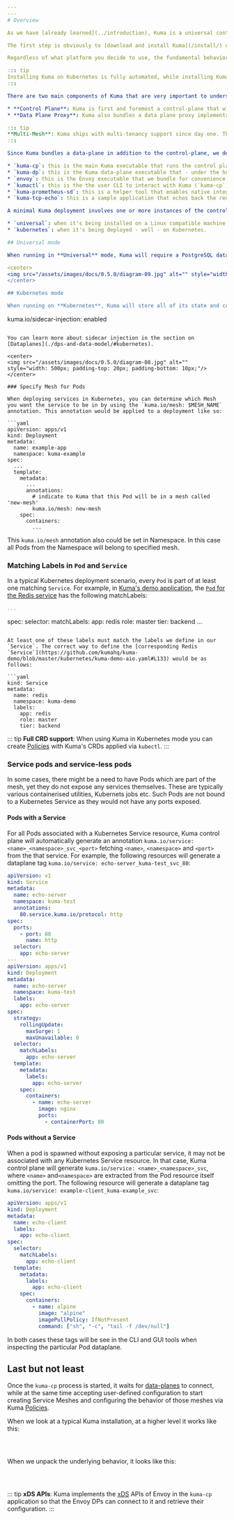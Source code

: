 ```yaml
---
---
# Overview

As we have [already learned](../introduction), Kuma is a universal control plane that can run across both modern environments like Kubernetes and more traditional VM-based ones.

The first step is obviously to [download and install Kuma](/install/) on the platform of your choice. Different distributions will present different installation instructions that follow the best practices for the platform you have selected.

Regardless of what platform you decide to use, the fundamental behavior of Kuma at runtime will not change across different distributions. These fundamentals are important to explore in order to understand what Kuma is and how it works.

::: tip
Installing Kuma on Kubernetes is fully automated, while installing Kuma on Linux requires the user to run the Kuma executables. Both ways are very simple, and can be explored from the [installation page](/install/).
:::

There are two main components of Kuma that are very important to understand:

* **Control Plane**: Kuma is first and foremost a control-plane that will accept user input (you are the user) in order to create and configure [Policies](../../policies/introduction) like [Service Meshes](../../policies/mesh), and in order to add services and configure their behavior within the Meshes you have created.
* **Data Plane Proxy**: Kuma also bundles a data plane proxy implementation based on top of [Envoy](https://www.envoyproxy.io/). An instance of the data plane proxy runs alongside every instance of our services (or on every Kubernetes Pod as a sidecar container). This instance processes both incoming and outgoing requests for the service.

::: tip
**Multi-Mesh**: Kuma ships with multi-tenancy support since day one. This means you can create and configure multiple isolated Service Meshes from **one** control-plane. By doing so we lower the complexity and the operational cost of supporting multiple meshes. [Explore Kuma's Policies](/policies).
:::

Since Kuma bundles a data-plane in addition to the control-plane, we decided to call the executables `kuma-cp` and `kuma-dp` to differentiate them. Let's take a look at all the executables that ship with Kuma:

* `kuma-cp`: this is the main Kuma executable that runs the control plane (CP).
* `kuma-dp`: this is the Kuma data-plane executable that - under the hood - invokes `envoy`.
* `envoy`: this is the Envoy executable that we bundle for convenience into the archive.
* `kumactl`: this is the the user CLI to interact with Kuma (`kuma-cp`) and its data.
* `kuma-prometheus-sd`: this is a helper tool that enables native integration between `Kuma` and `Prometheus`. Thanks to it, `Prometheus` will be able to automatically find all dataplanes in your Mesh and scrape metrics out of them.
* `kuma-tcp-echo`: this is a sample application that echos back the requests we are making, used for demo purposes.

A minimal Kuma deployment involves one or more instances of the control-plane (`kuma-cp`), and one or more instances of the data-planes (`kuma-dp`) which will connect to the control-plane as soon as they startup. Kuma supports two modes:

* `universal`: when it's being installed on a Linux compatible machine like MacOS, Virtual Machine or Bare Metal. This also includes those instances where Kuma is being installed on a Linux base machine (ie, a Docker image).
* `kubernetes`: when it's being deployed - well - on Kubernetes.

## Universal mode

When running in **Universal** mode, Kuma will require a PostgreSQL database to store its state. The PostgreSQL database and schema will have to be initialized accordingly to the installation instructions:

<center>
<img src="/assets/images/docs/0.5.0/diagram-09.jpg" alt="" style="width: 500px; padding-top: 20px; padding-bottom: 10px;"/>
</center>

## Kubernetes mode

When running on **Kubernetes**, Kuma will store all of its state and configuration on the underlying Kubernetes API Server, therefore requiring no dependency to store the data. Kuma will automatically inject the dataplane proxy `kuma-dp` on any Pod that belongs to a Namespace that includes the following annotation:

```
kuma.io/sidecar-injection: enabled
```

You can learn more about sidecar injection in the section on [Dataplanes](./dps-and-data-model/#kubernetes).

<center>
<img src="/assets/images/docs/0.5.0/diagram-08.jpg" alt="" style="width: 500px; padding-top: 20px; padding-bottom: 10px;"/>
</center>

### Specify Mesh for Pods

When deploying services in Kubernetes, you can determine which Mesh you want the service to be in by using the `kuma.io/mesh: $MESH_NAME` annotation. This annotation would be applied to a deployment like so:

```yaml
apiVersion: apps/v1
kind: Deployment
metadata:
  name: example-app
  namespace: kuma-example
spec:
  ...
  template:
    metadata:
      ...
      annotations:
        # indicate to Kuma that this Pod will be in a mesh called 'new-mesh'
        kuma.io/mesh: new-mesh
    spec:
      containers:
        ...
```

This `kuma.io/mesh` annotation also could be set in Namespace. In this case all Pods from the Namespace will belong to specified mesh.
 
### Matching Labels in `Pod` and `Service` 

In a typical Kubernetes deployment scenario, every `Pod` is part of at least one matching `Service`. For example, in [Kuma's demo application](https://github.com/kumahq/kuma-demo/blob/master/kubernetes/), the [`Pod` for the Redis service](https://github.com/kumahq/kuma-demo/blob/master/kubernetes/kuma-demo-aio.yaml#L104)  has the following matchLabels:

```yaml
...
```

spec:
  selector:
    matchLabels:
      app: redis
      role: master
      tier: backend
...
```

At least one of these labels must match the labels we define in our `Service`. The correct way to define the [corresponding Redis `Service`](https://github.com/kumahq/kuma-demo/blob/master/kubernetes/kuma-demo-aio.yaml#L133) would be as follows:

```yaml
kind: Service
metadata:
  name: redis
  namespace: kuma-demo
  labels:
    app: redis
    role: master
    tier: backend
```

::: tip
**Full CRD support**: When using Kuma in Kubernetes mode you can create [Policies](../../policies/introduction) with Kuma's CRDs applied via `kubectl`.
:::

### Service pods and service-less pods

In some cases, there might be a need to have Pods which are part of the mesh, yet they do not expose any services themselves. These are typically various containerised utilities, Kubernets jobs etc.
Such Pods are not bound to a Kubernetes Service as they would not have any ports exposed.

#### Pods with a Service

For all Pods associated with a Kubernetes Service resource, Kuma control plane will automatically generate an annotation `kuma.io/service: <name>_<namespace>_svc_<port>` fetching `<name>`, `<namespace>` and `<port>` from the that service. For example, the following resources will generate a dataplane tag
`kuma.io/service: echo-server_kuma-test_svc_80`:

```yaml
apiVersion: v1
kind: Service
metadata:
  name: echo-server
  namespace: kuma-test
  annotations:
    80.service.kuma.io/protocol: http
spec:
  ports:
    - port: 80
      name: http
  selector:
    app: echo-server
---
apiVersion: apps/v1
kind: Deployment
metadata:
  name: echo-server
  namespace: kuma-test
  labels:
    app: echo-server
spec:
  strategy:
    rollingUpdate:
      maxSurge: 1
      maxUnavailable: 0
  selector:
    matchLabels:
      app: echo-server
  template:
    metadata:
      labels:
        app: echo-server
    spec:
      containers:
        - name: echo-server
          image: nginx
          ports:
            - containerPort: 80
```

#### Pods without a Service

When a pod is spawned without exposing a particular service, it may not be associated with any Kubernetes Service resource. In that case, Kuma control plane will generate `kuma.io/service: <name>_<namespace>_svc`, where `<name>` and`<namespace>` are extracted from the Pod resource itself omitting the port. The following resource will generate a dataplane tag 
`kuma.io/service: example-client_kuma-example_svc`:

```yaml
apiVersion: apps/v1
kind: Deployment
metadata:
  name: echo-client
  labels:
    app: echo-client
spec:
  selector:
    matchLabels:
      app: echo-client
  template:
    metadata:
      labels:
        app: echo-client
    spec:
      containers:
        - name: alpine
          image: "alpine"
          imagePullPolicy: IfNotPresent
          command: ["sh", "-c", "tail -f /dev/null"]
```

In both cases these tags will be see in the CLI and GUI tools when inspecting the particular Pod dataplane.

## Last but not least

Once the `kuma-cp` process is started, it waits for [data-planes](../dps-and-data-model) to connect, while at the same time accepting user-defined configuration to start creating Service Meshes and configuring the behavior of those meshes via Kuma [Policies](../../policies/introduction).

When we look at a typical Kuma installation, at a higher level it works like this:

<center>
<img src="/assets/images/docs/0.4.0/diagram-06.jpg" alt="" style="padding-top: 20px; padding-bottom: 10px;"/>
</center>

When we unpack the underlying behavior, it looks like this:

<center>
<img src="/assets/images/docs/0.4.0/diagram-07.jpg" alt="" style="padding-top: 20px; padding-bottom: 10px;"/>
</center>

::: tip
**xDS APIs**: Kuma implements the [xDS](https://www.envoyproxy.io/docs/envoy/latest/api-docs/xds_protocol) APIs of Envoy in the `kuma-cp` application so that the Envoy DPs can connect to it and retrieve their configuration.
:::
